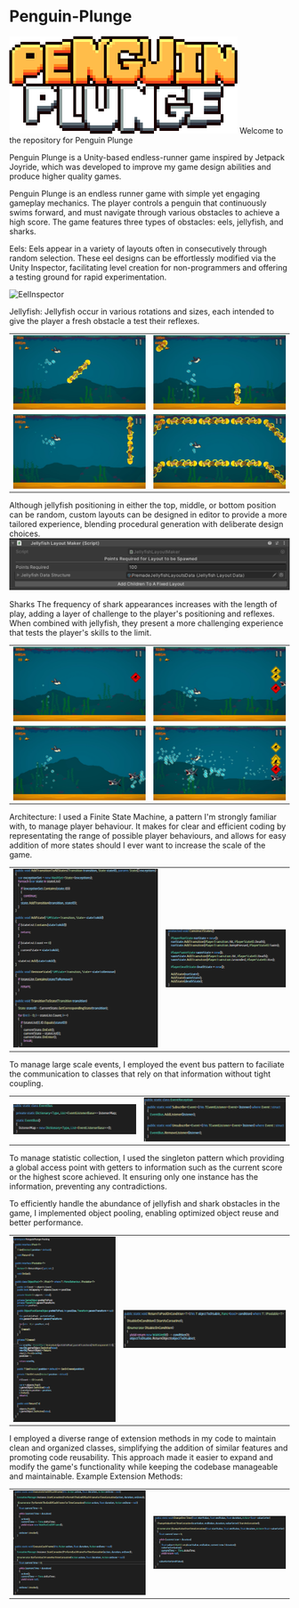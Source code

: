 # Penguin-Plunge

![PenguinPlungeLogo](https://github.com/Tiggle2002/Penguin-Plunge/blob/main/Assets/Art/UI/Interface/PenguinPlungeTextLarge.png)
Welcome to the repository for Penguin Plunge

Penguin Plunge is a Unity-based endless-runner game inspired by Jetpack Joyride, which was developed to improve my game design abilities and produce higher quality games.

Penguin Plunge is an endless runner game with simple yet engaging gameplay mechanics. The player controls a penguin that continuously swims forward, and must navigate through various obstacles to achieve a high score. The game features three types of obstacles: eels, jellyfish, and sharks.

Eels:
Eels appear in a variety of layouts often in consecutively through random selection. These eel designs can be effortlessly modified via the Unity Inspector, facilitating level creation for non-programmers and offering a testing ground for rapid experimentation.

![EelInspector](https://github.com/Tiggle2002/Penguin-Plunge/blob/main/Screenshots/Editor/EelDiagram.png)



Jellyfish:
Jellyfish occur in various rotations and sizes, each intended to give the player a fresh obstacle a test their reflexes. 
<table>
 <tr>
<td><img src="https://github.com/Tiggle2002/Penguin-Plunge/blob/main/Screenshots/Screenshot_004.jpg" alt="image description" height="50%"></td>
<td><img src="https://github.com/Tiggle2002/Penguin-Plunge/blob/main/Screenshots/Screenshot_005.jpg" alt="image description" height="50%"></td>
 </tr>
  <tr>
<td><img src="https://github.com/Tiggle2002/Penguin-Plunge/blob/main/Screenshots/Screenshot_029.jpg" alt="image description" height="50%"></td>
  <td><img src="https://github.com/Tiggle2002/Penguin-Plunge/blob/main/Screenshots/Screenshot_022.jpg" alt="image description" height="50%"></td>
 </tr>
 </table>
 
 Although jellyfish positioning in either the top, middle, or bottom position can be random, custom layouts can be designed in editor to provide a more tailored experience, blending procedural generation with deliberate design choices. 
![JellyfishInspector](https://github.com/Tiggle2002/Penguin-Plunge/blob/main/Screenshots/Editor/JellyfishLayoutMakerInspector.png)



Sharks
The frequency of shark appearances increases with the length of play, adding a layer of challenge to the player's positioning and reflexes. When combined with jellyfish, they present a more challenging experience that tests the player's skills to the limit.
<table>
 <tr>
<td><img src="https://github.com/Tiggle2002/Penguin-Plunge/blob/main/Screenshots/Screenshot_013.jpg" alt="image description" height="50%"></td>
<td><img src="https://github.com/Tiggle2002/Penguin-Plunge/blob/main/Screenshots/Screenshot_024.jpg" alt="image description" height="50%"></td>
 </tr>
  <tr>
<td><img src="https://github.com/Tiggle2002/Penguin-Plunge/blob/main/Screenshots/Screenshot_025.jpg" alt="image description" height="50%"></td>
  <td><img src="https://github.com/Tiggle2002/Penguin-Plunge/blob/main/Screenshots/Screenshot_028.jpg" alt="image description" height="50%"></td>
 </tr>
 </table>
 
 
 Architecture:
 I used a Finite State Machine, a pattern I'm strongly familiar with, to manage player behaviour. It makes for clear and efficient coding by representating the range of possible player behaviours, and allows for easy addition of more states should I ever want to increase the scale of the game.
 <table>
<tr>
<td><img src="https://github.com/Tiggle2002/Penguin-Plunge/blob/main/Screenshots/CodeSamples/FSMStateManagement.png" alt="image description" height="50%"></td>
  <td><img src="https://github.com/Tiggle2002/Penguin-Plunge/blob/main/Screenshots/CodeSamples/FSMStateConstruction.png" alt="image description" height="50%"></td>
 </tr>
 </table>
To manage large scale events, I employed the event bus pattern to faciliate the communication to classes that rely on that information without tight coupling. 
 <table>
<tr>
<td><img src="https://github.com/Tiggle2002/Penguin-Plunge/blob/main/Screenshots/CodeSamples/EventBus.png" alt="image description" height="50%"></td>
  <td><img src="https://github.com/Tiggle2002/Penguin-Plunge/blob/main/Screenshots/CodeSamples/EventReception.png" alt="image description" height="50%"></td>
 </tr>
 </table>
To manage statistic collection, I used the singleton pattern which providing a global access point with getters to information such as the current score or the highest score achieved. It ensuring only one instance has the information, preventing any contradictions.

To efficiently handle the abundance of jellyfish and shark obstacles in the game, I implemented object pooling, enabling optimized object reuse and better performance.
 <table>
<tr>
<td><img src="https://github.com/Tiggle2002/Penguin-Plunge/blob/main/Screenshots/CodeSamples/ObjectPool.png" alt="image description" height="50%"></td>
  <td><img src="https://github.com/Tiggle2002/Penguin-Plunge/blob/main/Screenshots/CodeSamples/ObjectPoolExtensionMethod.png" alt="image description" height="50%"></td>
 </tr>
 </table>

I employed a diverse range of extension methods in my code to maintain clean and organized classes, simplifying the addition of similar features and promoting code reusability. This approach made it easier to expand and modify the game's functionality while keeping the codebase manageable and maintainable. Example Extension Methods: 
 <table>
<tr>
<td><img src="https://github.com/Tiggle2002/Penguin-Plunge/blob/main/Screenshots/CodeSamples/CoroutineExtensionMethods.png" alt="image description" height="50%"></td>
  <td><img src="https://github.com/Tiggle2002/Penguin-Plunge/blob/main/Screenshots/CodeSamples/ChangeValueOverTimeCoroutine.png" alt="image description" height="50%"></td>
 </tr>
 </table>

